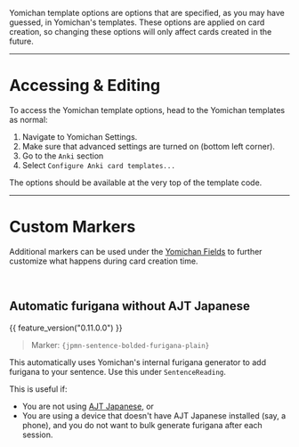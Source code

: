 
Yomichan template options are options that are specified, as you may have guessed,
in Yomichan's templates.
These options are applied on card creation, so
changing these options will only affect cards created in the future.

---

# Accessing & Editing

To access the Yomichan template options,
head to the Yomichan templates as normal:

1. Navigate to Yomichan Settings.
1. Make sure that advanced settings are turned on (bottom left corner).
1. Go to the `Anki` section
1. Select `Configure Anki card templates...`

The options should be available at the very top of the template code.


---

# Custom Markers

Additional markers can be used under the
[Yomichan Fields](setupyomichan.md#yomichan-fields)
to further customize what happens during card creation time.

<br>

## Automatic furigana without AJT Japanese
{{ feature_version("0.11.0.0") }}

> Marker: `{jpmn-sentence-bolded-furigana-plain}`

This automatically uses Yomichan's internal furigana generator to
add furigana to your sentence. Use this under `SentenceReading`.

This is useful if:

* You are not using [AJT Japanese](setupanki.md#ajt-japanese), or
* You are using a device that doesn't have AJT Japanese installed (say, a phone),
    and you do not want to bulk generate furigana after each session.




<!--
## Options

`opt-selection-text-enabled`

- disabled -> selection text is ignored
- enabled -> selection text (if exists) is processed according to the options below:

`opt-selection-text-dictionary`

- if the selected text is a dictionary, then replaces the PrimaryDefinition with said dictionary

`opt-selection-text-glossary`

- replaces the PrimaryDefinition with the selected text
- the dictionary that the selected text will not be detected, so the same dictionary
  should appear in one of the SecondaryDefinition or ExtraDefinition fields.
- if both `opt-selection-text-dictionary` and `opt-selection-text-glossary` are enabled,
  the `opt-selection-text-dictionary` option takes priority over `opt-selection-text-glossary`,
  i.e. the dictionary is searched first, then if not found the selected text is used

`opt-selection-text-glossary-attempt-bold`

- attempts to replace the PrimaryDefinition field with the full glossary value, with
  only the selected section highlighted
- do NOT rely on this working all the time: many factors can make it not work
  (especially if the highlighted text contains custom formatting or newlines)
- if could not be detected, falls back to the normal selected text
- `opt-selection-text-glossary` must be true for this option to have any effect

-->

